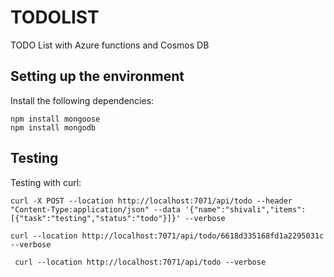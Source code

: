 # TODOLIST
TODO List with Azure functions and Cosmos DB

## Setting up the environment

Install the following dependencies:

```
npm install mongoose
npm install mongodb
```

## Testing

Testing with curl:

```
curl -X POST --location http://localhost:7071/api/todo --header "Content-Type:application/json" --data '{"name":"shivali","items":[{"task":"testing","status":"todo"}]}' --verbose

curl --location http://localhost:7071/api/todo/6618d335168fd1a2295031c --verbose

 curl --location http://localhost:7071/api/todo --verbose
```
